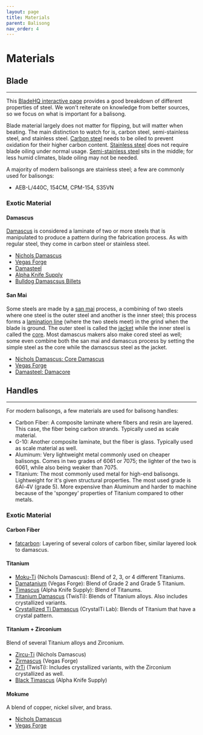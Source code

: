 ```yaml
---
layout: page
title: Materials
parent: Balisong
nav_order: 4
---
```


# Materials

## Blade
---

This [BladeHQ interactive page](https://www.bladehq.com/blog/knife-steel-guide) provides a good breakdown of different properties of steel. We won't reiterate on knowledge from better sources, so we focus on what is important for a balisong.

Blade material largely does not matter for flipping, but will matter when beating. The main distinction to watch for is, carbon steel, semi-stainless steel, and stainless steel. <ins>Carbon steel</ins> needs to be oiled to prevent oxidation for their higher carbon content. <ins>Stainless steel</ins> does not require blade oiling under normal usage. <ins>Semi-stainless steel</ins> sits in the middle; for less humid climates, blade oiling may not be needed.

A majority of modern balisongs are stainless steel; a few are commonly used for balisongs:
- AEB-L/440C, 154CM, CPM-154, S35VN

### Exotic Material

#### Damascus
<ins>Damascus</ins> is considered a laminate of two or more steels that is manipulated to produce a pattern during the fabrication process. As with regular steel, they come in carbon steel or stainless steel.

- [Nichols Damascus](https://nicholsdamascus.com/collections/all-damascus)
- [Vegas Forge](https://vegasforge.com/collections/stainless-carbon-damascus)
- [Damasteel](https://damasteel.se/steel-and-patterns/all-patterns)
- [Alpha Knife Supply](https://www.alphaknifesupply.com/shop/damascus)
- [Bulldog Damascsus Billets](https://www.instagram.com/bulldogdamascus/)

#### San Mai
Some steels are made by a <ins>san mai</ins> process, a combining of two steels where one steel is the outer steel and another is the inner steel; this process forms a <ins>lamination line</ins> (where the two steels meet) in the grind when the blade is ground. The outer steel is called the <ins>jacket</ins> while the inner steel is called the <ins>core</ins>. Most damascus makers also make cored steel as well; some even combine both the san mai and damascus process by setting the simple steel as the core while the damascsus steel as the jacket.

- [Nichols Damascus: Core Damascus](https://nicholsdamascus.com/collections/core-damascus)
- [Vegas Forge](https://vegasforge.com/collections/san-mai-steel)
- [Damasteel: Damacore](https://damasteel.se/steel-and-patterns/damacore)

## Handles
---
 For modern balisongs, a few materials are used for balisong handles:
 - Carbon Fiber: A composite laminate where fibers and resin are layered. This case, the fiber being carbon strands. Typically used as scale material.
 - G-10: Another composite laminate, but the fiber is glass. Typically used as scale material as well.
 - Aluminum: Very lightweight metal commonly used on cheaper balisongs. Comes in two grades of 6061 or 7075; the lighter of the two is 6061, while also being weaker than 7075.
 - Titanium: The most commonly used metal for high-end balisongs. Lightweight for it's given structural properties. The most used grade is 6Al-4V (grade 5). More expensive than Aluminum and harder to machine because of the 'spongey' properties of Titanium compared to other metals.

### Exotic Material

#### Carbon Fiber

- [fatcarbon](https://fatcarbonmaterials.com/): Layering of several colors of carbon fiber, similar layered look to damascus.

#### Titanium

- [Moku-Ti](https://nicholsdamascus.com/collections/moku-ti) (Nichols Damascus): Blend of 2, 3, or 4 different Titaniums.
- [Damatanium](https://vegasforge.com/collections/damtanium) (Vegas Forge): Blend of Grade 2 and Grade 5 Titanium.
- [Timascus](https://www.alphaknifesupply.com/shop/timascus-for-sale) (Alpha Knife Supply): Blend of Titanums.
- [Titanium Damascus](https://www.etsy.com/shop/twistishop) (TwisTi): Blends of Titanium alloys. Also includes crystallized variants.
- [Crystallized Ti Damascus](https://www.instagram.com/tikron.by_michael/) (CrystalTi Lab): Blends of Titanium that have a crystal pattern.

#### Titanium + Zirconium

Blend of several Titanium alloys and Zirconium. 

- [Zircu-Ti](https://nicholsdamascus.com/collections/zircu-ti) (Nichols Damascus)
- [Zirmascus](https://vegasforge.com/collections/zirmascus) (Vegas Forge)
- [ZrTi](https://www.etsy.com/shop/twistishop?section_id=27726919) (TwisTi): Includes crystallized variants, with the Zirconium crystallized as well.
- [Black Timascus](https://www.alphaknifesupply.com/shop/product/black-timascus-billets) (Alpha Knife Supply)

#### Mokume

A blend of copper, nickel silver, and brass.

- [Nichols Damascus](https://nicholsdamascus.com/collections/mokume)
- [Vegas Forge](https://vegasforge.com/collections/mokume-damtanium)
